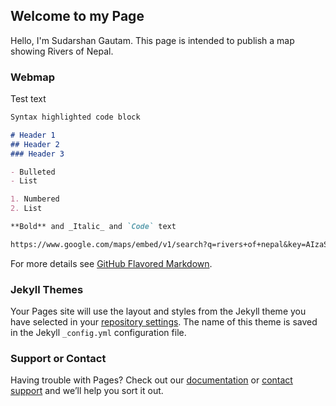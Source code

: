## Welcome to my Page

Hello, I'm Sudarshan Gautam. This page is intended to publish a map showing Rivers of Nepal.

### Webmap

Test text

```markdown
Syntax highlighted code block

# Header 1
## Header 2
### Header 3

- Bulleted
- List

1. Numbered
2. List

**Bold** and _Italic_ and `Code` text

https://www.google.com/maps/embed/v1/search?q=rivers+of+nepal&key=AIzaSyDJcApCvxJA6dbvAwo1zFOnByVyMh8lhns
```

For more details see [GitHub Flavored Markdown](https://guides.github.com/features/mastering-markdown/).

### Jekyll Themes

Your Pages site will use the layout and styles from the Jekyll theme you have selected in your [repository settings](https://github.com/sudarshangtm00/RiversofNepal/settings). The name of this theme is saved in the Jekyll `_config.yml` configuration file.

### Support or Contact

Having trouble with Pages? Check out our [documentation](https://help.github.com/categories/github-pages-basics/) or [contact support](https://github.com/contact) and we’ll help you sort it out.
